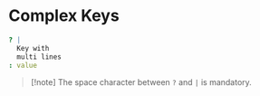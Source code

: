 # Complex Keys

```yaml
? |
  Key with
  multi lines
: value
```

> [!note] The space character between `?` and `|` is mandatory.